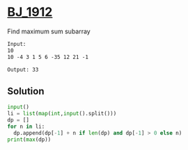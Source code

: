 # [BJ_1912](https://acmicpc.net/problem/1912)

Find maximum sum subarray

```txt
Input:
10
10 -4 3 1 5 6 -35 12 21 -1

Output: 33
```

## Solution

```py
input()
li = list(map(int,input().split()))
dp = []
for n in li:
  dp.append(dp[-1] + n if len(dp) and dp[-1] > 0 else n)
print(max(dp))
```
